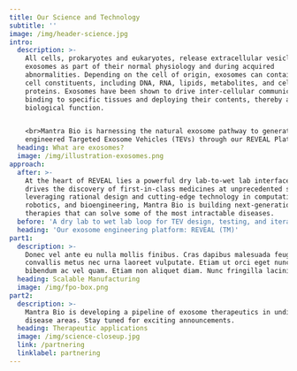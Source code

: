 ```yaml
---
title: Our Science and Technology
subtitle: ''
image: /img/header-science.jpg
intro:
  description: >-
    All cells, prokaryotes and eukaryotes, release extracellular vesicles and
    exosomes as part of their normal physiology and during acquired
    abnormalities. Depending on the cell of origin, exosomes can contain many
    cell constituents, including DNA, RNA, lipids, metabolites, and cell-surface
    proteins. Exosomes have been shown to drive inter-cellular communication by
    binding to specific tissues and deploying their contents, thereby altering
    biological function.


    <br>Mantra Bio is harnessing the natural exosome pathway to generate
    engineered Targeted Exosome Vehicles (TEVs) through our REVEAL Platform.
  heading: What are exosomes?
  image: /img/illustration-exosomes.png
approach:
  after: >-
    At the heart of REVEAL lies a powerful dry lab-to-wet lab interface that
    drives the discovery of first-in-class medicines at unprecedented speeds. By
    leveraging rational design and cutting-edge technology in computation,
    robotics, and bioengineering, Mantra Bio is building next-generation
    therapies that can solve some of the most intractable diseases.
  before: 'A dry lab to wet lab loop for TEV design, testing, and iteration.'
  heading: 'Our exosome engineering platform: REVEAL (TM)'
part1:
  description: >-
    Donec vel ante eu nulla mollis finibus. Cras dapibus malesuada feugiat. Sed
    convallis metus nec urna laoreet vulputate. Etiam ut orci eget nunc accumsan
    bibendum ac vel quam. Etiam non aliquet diam. Nunc fringilla lacinia auctor.
  heading: Scalable Manufacturing
  image: /img/fpo-box.png
part2:
  description: >-
    Mantra Bio is developing a pipeline of exosome therapeutics in undisclosed
    disease areas. Stay tuned for exciting announcements.
  heading: Therapeutic applications
  image: /img/science-closeup.jpg
  link: /partnering
  linklabel: partnering
---
```


